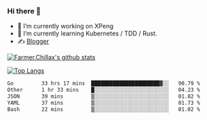 ### Hi there 👋

- 🔭 I’m currently working on XPeng
- 🌱 I’m currently learning Kubernetes / TDD / Rust.
- ✍️ [Blogger](https://blog.farmer233.top)
<!-- - 🤔 [My Gitee](https://gitee.com/Farmer-chong) -->


[![Farmer.Chillax's github stats](https://github-readme-stats.vercel.app/api?username=FarmerChillax)](https://github.com/anuraghazra/github-readme-stats)

[![Top Langs](https://github-readme-stats.vercel.app/api/top-langs/?username=FarmerChillax&layout=compact&hide=html,css,javascript)](https://github.com/anuraghazra/github-readme-stats)


<a href="https://wakatime.com/@Farmer"> </a>
          <!--START_SECTION:waka-->

```txt
Go         33 hrs 17 mins  ██████████████████████▓░░   90.79 %
Other      1 hr 33 mins    █░░░░░░░░░░░░░░░░░░░░░░░░   04.23 %
JSON       39 mins         ▒░░░░░░░░░░░░░░░░░░░░░░░░   01.82 %
YAML       37 mins         ▒░░░░░░░░░░░░░░░░░░░░░░░░   01.73 %
Bash       22 mins         ▒░░░░░░░░░░░░░░░░░░░░░░░░   01.02 %
```

<!--END_SECTION:waka-->



<!--
**Farmer-chong/Farmer-chong** is a ✨ _special_ ✨ repository because its `README.md` (this file) appears on your GitHub profile.

Here are some ideas to get you started:

- 🔭 I’m currently working on ...
- 🌱 I’m currently learning ...
- 👯 I’m looking to collaborate on ...
- 🤔 I’m looking for help with ...
- 💬 Ask me about ...
- 📫 How to reach me: ...
- 😄 Pronouns: ...
- ⚡ Fun fact: ...
-->
